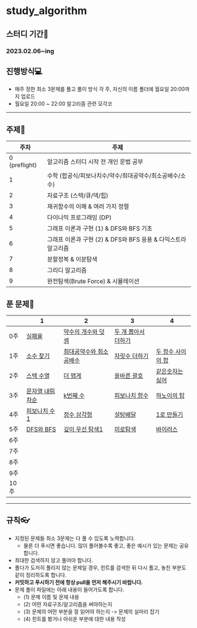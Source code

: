 # study_algorithm

## 스터디 기간🚀

### 2023.02.06~ing

## 진행방식💻

- 매주 정한 최소 3문제를 풀고 풀이 방식 각 주, 자신의 이름 폴더에 월요일 20:00까지 업로드
- 월요일 20:00 ~ 22:00 알고리즘 관련 모각코

---

## 주제📖

| 주차 | 주제 |
| --- | --- |
| 0 (preflight) | 알고리즘 스터디 시작 전 개인 문법 공부 |
| 1 | 수학 (합공식/피보나치수/약수/최대공약수/최소공배수/소수)  |
| 2 | 자료구조 (스택/큐/덱/힙) |
| 3 | 재귀함수의 이해 & 여러 가지 정렬  |
| 4 | 다이나믹 프로그래밍 (DP) |
| 5 | 그래프 이론과 구현 (1) & DFS와 BFS 기초  |
| 6 | 그래프 이론과 구현 (2) & DFS와 BFS 응용 & 다익스트라 알고리즘 |
| 7 | 분할정복 & 이분탐색 |
| 8 | 그리디 알고리즘 |
| 9 | 완전탐색(Brute Force) & 시뮬레이션 |

## 푼 문제📖

|  | 1 | 2 | 3 | 4 |
| --- | --- | --- | --- | --- |
| 0주 | [실패율](https://school.programmers.co.kr/learn/courses/30/lessons/42889) | [약수의 개수와 덧셈](https://school.programmers.co.kr/learn/courses/30/lessons/77884) | [두 개 뽑아서 더하기](https://school.programmers.co.kr/learn/courses/30/lessons/68644) |  |
| 1주 | [소수 찾기](https://school.programmers.co.kr/learn/courses/30/lessons/12921) | [최대공약수와 최소공배수](https://www.acmicpc.net/problem/2609) | [자릿수 더하기](https://school.programmers.co.kr/learn/courses/30/lessons/12921) | [두 정수 사이의 합](https://school.programmers.co.kr/learn/courses/30/lessons/12912) |
| 2주 | [스택 수열](https://www.acmicpc.net/problem/1874) | [더 맵게](https://school.programmers.co.kr/learn/courses/30/lessons/42626) | [올바른 괄호](https://school.programmers.co.kr/learn/courses/30/lessons/12909) | [같은숫자는싫어](https://school.programmers.co.kr/learn/courses/30/lessons/12906) |
| 3주 | [문자열 내림차순](https://school.programmers.co.kr/learn/courses/30/lessons/12917) | [k번째 수](https://school.programmers.co.kr/learn/courses/30/lessons/42748) | [피보나치 함수](https://www.acmicpc.net/problem/1003) | [하노이의 탑](https://school.programmers.co.kr/learn/courses/30/lessons/12946) |
| 4주 | [피보나치 수1](https://www.acmicpc.net/problem/24416) | [정수 삼각형](https://www.acmicpc.net/problem/1932) | [설탕배달](https://www.acmicpc.net/problem/2839) | [1로 만들기](https://www.acmicpc.net/problem/1463) |
| 5주 | [DFS와 BFS](acmicpc.net/problem/1260) | [깊이 우선 탐색1](https://www.acmicpc.net/problem/24479) | [미로탐색](https://www.acmicpc.net/problem/2178) | [바이러스](https://www.acmicpc.net/problem/2606) |
| 6주 |  |  |  |  |
| 7주 |  |  |  |  |
| 8주 |  |  |  |  |
| 9주 |  |  |  |  |
| 10주 |  |  |  |  |

---

## 규칙👓

- 지정된 문제들 최소 3문제는 다 풀 수 있도록 노력합니다.
    - 물론 더 푸시면 좋습니다. 많이 풀어볼수록 좋고, 좋은 예시가 있는 문제는 공유합니다.
- 최대한 검색하지 않고 풀어야 합니다.
- 풀다가 도저히 풀리지 않는 문제일 경우, 힌트를 검색한 뒤 다시 풀고, 놓친 부분도 같이 정리하도록 합니다.
- **커밋하고 푸시하기 전에 항상 pull을 먼저 해주시기 바랍니다.**
- 문제 풀이 파일에는 아래 내용이 들어가도록 합니다.
    - (1) 문제 이름 및 문제 내용
    - (2) 어떤 자료구조/알고리즘을 써야하는지
    - (3) 문제의 어떤 부분을 잘 읽어야 하는지 -> 문제의 실마리 잡기
    - (4) 힌트를 봤거나 아쉬운 부분에 대한 내용 작성